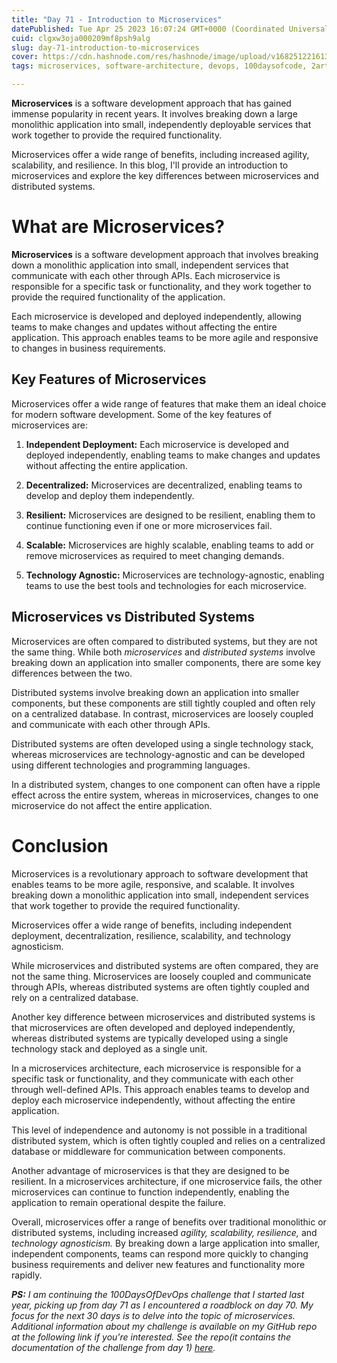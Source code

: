 ```yaml
---
title: "Day 71 - Introduction to Microservices"
datePublished: Tue Apr 25 2023 16:07:24 GMT+0000 (Coordinated Universal Time)
cuid: clgxw3oja000209mf8psh9alg
slug: day-71-introduction-to-microservices
cover: https://cdn.hashnode.com/res/hashnode/image/upload/v1682512216138/b7204520-ed8b-45cc-aeb7-10132f4365e6.png
tags: microservices, software-architecture, devops, 100daysofcode, 2articles1week

---
```


**Microservices** is a software development approach that has gained immense popularity in recent years. It involves breaking down a large monolithic application into small, independently deployable services that work together to provide the required functionality.

Microservices offer a wide range of benefits, including increased agility, scalability, and resilience. In this blog, I'll provide an introduction to microservices and explore the key differences between microservices and distributed systems.

# What are Microservices?

**Microservices** is a software development approach that involves breaking down a monolithic application into small, independent services that communicate with each other through APIs. Each microservice is responsible for a specific task or functionality, and they work together to provide the required functionality of the application.

Each microservice is developed and deployed independently, allowing teams to make changes and updates without affecting the entire application. This approach enables teams to be more agile and responsive to changes in business requirements.

## Key Features of Microservices

Microservices offer a wide range of features that make them an ideal choice for modern software development. Some of the key features of microservices are:

1. **Independent Deployment:** Each microservice is developed and deployed independently, enabling teams to make changes and updates without affecting the entire application.
    
2. **Decentralized:** Microservices are decentralized, enabling teams to develop and deploy them independently.
    
3. **Resilient:** Microservices are designed to be resilient, enabling them to continue functioning even if one or more microservices fail.
    
4. **Scalable:** Microservices are highly scalable, enabling teams to add or remove microservices as required to meet changing demands.
    
5. **Technology Agnostic:** Microservices are technology-agnostic, enabling teams to use the best tools and technologies for each microservice.
    

## **Microservices vs Distributed Systems**

Microservices are often compared to distributed systems, but they are not the same thing. While both *microservices* and *distributed systems* involve breaking down an application into smaller components, there are some key differences between the two.

Distributed systems involve breaking down an application into smaller components, but these components are still tightly coupled and often rely on a centralized database. In contrast, microservices are loosely coupled and communicate with each other through APIs.

Distributed systems are often developed using a single technology stack, whereas microservices are technology-agnostic and can be developed using different technologies and programming languages.

In a distributed system, changes to one component can often have a ripple effect across the entire system, whereas in microservices, changes to one microservice do not affect the entire application.

# Conclusion

Microservices is a revolutionary approach to software development that enables teams to be more agile, responsive, and scalable. It involves breaking down a monolithic application into small, independent services that work together to provide the required functionality.

Microservices offer a wide range of benefits, including independent deployment, decentralization, resilience, scalability, and technology agnosticism.

While microservices and distributed systems are often compared, they are not the same thing. Microservices are loosely coupled and communicate through APIs, whereas distributed systems are often tightly coupled and rely on a centralized database.

Another key difference between microservices and distributed systems is that microservices are often developed and deployed independently, whereas distributed systems are typically developed using a single technology stack and deployed as a single unit.

In a microservices architecture, each microservice is responsible for a specific task or functionality, and they communicate with each other through well-defined APIs. This approach enables teams to develop and deploy each microservice independently, without affecting the entire application.

This level of independence and autonomy is not possible in a traditional distributed system, which is often tightly coupled and relies on a centralized database or middleware for communication between components.

Another advantage of microservices is that they are designed to be resilient. In a microservices architecture, if one microservice fails, the other microservices can continue to function independently, enabling the application to remain operational despite the failure.

Overall, microservices offer a range of benefits over traditional monolithic or distributed systems, including increased *agility, scalability, resilience,* and *technology agnosticism.* By breaking down a large application into smaller, independent components, teams can respond more quickly to changing business requirements and deliver new features and functionality more rapidly.

***PS:*** *I am continuing the 100DaysOfDevOps challenge that I started last year, picking up from day 71 as I encountered a roadblock on day 70. My focus for the next 30 days is to delve into the topic of microservices. Additional information about my challenge is available on my GitHub repo at the following link if you're interested. See the repo(it contains the documentation of the challenge from day 1)* [*here*](https://github.com/rufilboy/100DaysOfDevOps)*.*